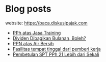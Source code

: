 # Blog posts

website: https://baca.diskusipajak.com

<!-- BLOG-POST-LIST:START -->
- [PPh atas Jasa Training](https://baca.diskusipajak.com/pph-atas-jasa-training/)
- [Dividen Dibagikan Bulanan, Boleh?](https://baca.diskusipajak.com/dividen-dibagikan-bulanan-boleh/)
- [PPN atas Air Bersih](https://baca.diskusipajak.com/ppn-atas-air-bersih/)
- [Fasilitas tempat tinggal dari pemberi kerja](https://baca.diskusipajak.com/fasilitas-tempat-tinggal-dari-pemberi-kerja/)
- [Pembetulan SPT PPh 21 Lebih dari Sekali](https://baca.diskusipajak.com/pembetulan-spt-pph-21-lebih-dari-sekali/)
<!-- BLOG-POST-LIST:END -->

<!--
**kelaspajak/kelaspajak** is a ✨ _special_ ✨ repository because its `README.md` (this file) appears on your GitHub profile.

Here are some ideas to get you started:

- 🔭 I’m currently working on ...
- 🌱 I’m currently learning ...
- 👯 I’m looking to collaborate on ...
- 🤔 I’m looking for help with ...
- 💬 Ask me about ...
- 📫 How to reach me: ...
- 😄 Pronouns: ...
- ⚡ Fun fact: ...
-->
